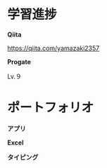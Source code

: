 # 学習進捗

**Qiita**

https://qiita.com/yamazaki2357

**Progate**

Lv.９



# ポートフォリオ

**アプリ**

**Excel**

**タイピング**
